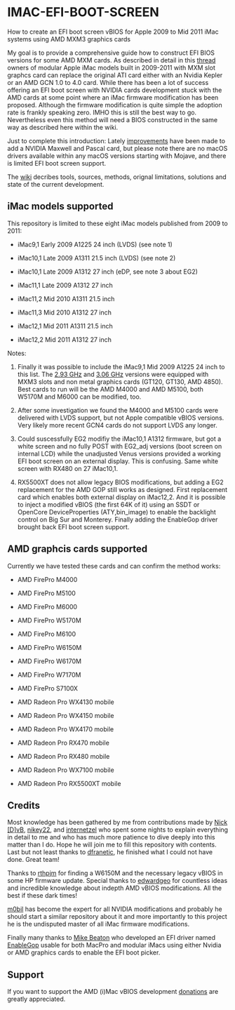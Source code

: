# IMAC-EFI-BOOT-SCREEN

How to create an EFI boot screen vBIOS for Apple 2009 to Mid 2011 iMac systems using AMD MXM3 graphics cards

My goal is to provide a comprehensive guide how to construct EFI BIOS versions for some AMD MXM cards. As described in detail in this [thread](https://forums.macrumors.com/threads/2011-imac-graphics-card-upgrade.1596614/post-17425857) owners of modular Apple iMac models built in 2009-2011 with MXM slot graphcs card can replace the original ATI card either with an Nvidia Kepler or an AMD GCN 1.0 to 4.0 card. While there has been a lot of success offering an EFI boot screen with NVIDIA cards development stuck with the AMD cards at some point where an iMac firmware modification has been proposed. Although the firmware modification is quite simple the adoption rate is frankly speaking zero. IMHO this is still the best way to go. Nevertheless even this method will need a BIOS constructed in the same way as described here within the wiki. 

Just to complete this introduction: 
Lately [improvements](https://forums.macrumors.com/threads/imac-2011-maxwell-and-pascal-gpu-upgrade.2300989/post-30017630) have been made to add a NVIDIA Maxwell and Pascal card, but please note there are no macOS drivers available within any macOS versions starting with Mojave, and there is limited EFI boot screen support.

The [wiki](https://github.com/Ausdauersportler/IMAC-EFI-BOOT-SCREEN/wiki) decribes tools, sources, methods, orignal limitations, solutions and state of the current development.  

## iMac models supported

This repository is limited to these eight iMac models published from 2009 to 2011:

- iMac9,1 Early 2009 A1225 24 inch (LVDS) (see note 1)
- iMac10,1 Late 2009 A1311 21.5 inch (LVDS) (see note 2)

- iMac10,1 Late 2009 A1312 27 inch (eDP, see note 3 about EG2)

- iMac11,1 Late 2009 A1312 27 inch 
- iMac11,2 Mid 2010 A1311 21.5 inch
- iMac11,3 Mid 2010 A1312 27 inch

- iMac12,1 Mid 2011 A1311 21.5 inch
- iMac12,2 Mid 2011 A1312 27 inch

Notes: 

1. Finally it was possible to include the iMac9,1 Mid 2009 A1225 24 inch to this list. The [2.93 GHz](https://everymac.com/systems/apple/imac/specs/imac-core-2-duo-3.06-24-inch-aluminum-early-2009-specs.html) and [3.06 GHz](https://everymac.com/systems/apple/imac/specs/imac-core-2-duo-2.93-24-inch-aluminum-early-2009-specs.html) versions were equipped with MXM3 slots and non metal graphics cards (GT120, GT130, AMD 4850). Best cards to run will be the AMD M4000 and AMD M5100, both W5170M and M6000 can be modified, too.

2. After some investigation we found the M4000 and M5100 cards were delivered with LVDS support, but not Apple compatible vBIOS versions. Very likely more recent GCN4 cards do not support LVDS any longer. 

3. Could suscessfully EG2 modifiy the iMac10,1 A1312 firmware, but got a white screen and no fully POST with EG2_adj versions (boot screen on internal LCD) while the unadjusted Venus versions provided a working EFI boot screen on an external display. This is confusing. Same white screen with RX480 on 27 iMac10,1.

4. RX5500XT does not allow legacy BIOS modifications, but adding a EG2 replacement for the AMD GOP still works as designed. First replacement card which enables both external display on iMac12,2. And it is possible to inject a modified vBIOS (the first 64K of it) using an SSDT or OpenCore DeviceProperties (ATY,bin_image) to enable the backlight control on Big Sur and Monterey. Finally adding the EnableGop driver brought back EFI boot screen support.

## AMD graphcis cards supported

Currently we have tested these cards and can confirm the method works:

- AMD FirePro M4000
- AMD FirePro M5100
- AMD FirePro M6000
- AMD FirePro W5170M

- AMD FirePro M6100
- AMD FirePro W6150M
- AMD FirePro W6170M

- AMD FirePro W7170M 
- AMD FirePro S7100X

- AMD Radeon Pro WX4130 mobile
- AMD Radeon Pro WX4150 mobile
- AMD Radeon Pro WX4170 mobile

- AMD Radeon Pro RX470 mobile
- AMD Radeon Pro RX480 mobile
- AMD Radeon Pro WX7100 mobile
- AMD Radeon Pro RX5500XT mobile

## Credits

Most knowledge has been gathered by me from contributions made by [Nick [D]vB](https://forums.macrumors.com/members/nick-d-vb.1132239/), [nikey22](https://forums.macrumors.com/members/nikey22.1199855/), and [internetzel](https://forums.macrumors.com/members/internetzel.959462/) who spent some nights to explain everything in detail to me and who has much more patience to dive deeply into this matter than I do. Hope he will join me to fill this repository with contents. Last but not least thanks to [dfranetic](https://github.com/franetic), he finished what I could not have done. Great team!

Thanks to [rthpjm](https://forums.macrumors.com/members/rthpjm.535915/) for finding a W6150M and the necessary legacy vBIOS in some HP firmware update. Special thanks to [edwardgeo](https://forums.macrumors.com/members/edwardgeo.1274066/) for countless ideas and incredible knowledge about indepth AMD vBIOS modifications. All the best if these dark times!

[m0bil](https://forums.macrumors.com/members/m0bil.1235134/) has become the expert for all NVIDIA modifications and probably he should start a similar repository about it and more importantly to this project he is the undisputed master of all iMac firmware modifications.

Finally many thanks to [Mike Beaton](https://github.com/mikebeaton) who developed an EFI driver named [EnableGop](https://github.com/mikebeaton/OpenCorePkg/tree/enable-gop/Staging/EnableGop) usable for both MacPro and modular iMacs using either Nvidia or AMD graphics cards to enable the EFI boot picker. 

## Support

If you want to support the AMD (i)Mac vBIOS development [donations](https://www.paypal.com/paypalme/Ausdauersportler) are greatly appreciated.

